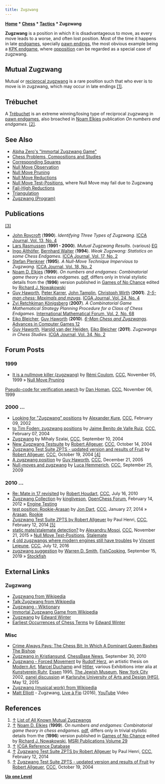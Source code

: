 ```yaml
---
title: Zugzwang
---
```

**[Home](Home "Home") \* [Chess](Chess "Chess") \* [Tactics](Tactics "Tactics") \* Zugzwang**


**Zugzwang** is a position in which it is disadvantageous to move, as every move leads to a worse, and often lost position. Most of the time it happens in late [endgames](Endgame "Endgame"), specially [pawn endings](Pawn_Endgame "Pawn Endgame"), the most obvious example being a [KPK endgame](KPK "KPK"), where [opposition](Opposition "Opposition") can be regarded as a special case of zugzwang.



## Mutual Zugzwang


Mutual or [reciprocal zugzwang](https://en.wikipedia.org/wiki/Zugzwang#Reciprocal_zugzwang) is a rare position such that who ever is to move is in zugzwang, which may occur in late endings <a id="cite-note-1" href="#cite-ref-1">[1]</a>. 



## Trébuchet


A [Trébuchet](https://en.wikipedia.org/wiki/Zugzwang#Tr.C3.A9buchet) is an extreme winning/losing type of reciprocal zugzwang in [pawn endgames](Pawn_Endgame "Pawn Endgame"), also broached in [Noam Elkies](Noam_Elkies "Noam Elkies") publication *On numbers and endgames*. <a id="cite-note-2" href="#cite-ref-2">[2]</a>.



## See Also


* [Alpha Zero's "Immortal Zugzwang Game"](AlphaZero#ImmortalZugzwang "AlphaZero")
* [Chess Problems, Compositions and Studies](Chess_Problems,_Compositions_and_Studies "Chess Problems, Compositions and Studies")
* [Corresponding Squares](Corresponding_Squares "Corresponding Squares")
* [Null Move Observation](Null_Move_Observation "Null Move Observation")
* [Null Move Pruning](Null_Move_Pruning "Null Move Pruning")
* [Null Move Reductions](Null_Move_Reductions "Null Move Reductions")
* [Null Move Test-Positions](Null_Move_Test-Positions "Null Move Test-Positions"), where Null Move may fail due to Zugzwang
* [Fail-High Reductions](Fail-High_Reductions "Fail-High Reductions")
* [Triangulation](Triangulation "Triangulation")
* [Zugzwang (Program)](Zugzwang_(Program) "Zugzwang (Program)")


## Publications


<a id="cite-note-3" href="#cite-ref-3">[3]</a>



* [John Roycroft](John_Roycroft "John Roycroft") (**1990**). *Identifying Three Types of Zugzwang*. [ICCA Journal, Vol. 13, No. 4](ICGA_Journal#13_4 "ICGA Journal")
* [Lars Rasmussen](Lars_Rasmussen "Lars Rasmussen") (**1991 - 2000**). *Mutual Zugzwang Results*. (various) [EG](https://en.wikipedia.org/wiki/EG_%28magazine%29)
* [Ingo Althöfer](Ingo_Alth%C3%B6fer "Ingo Althöfer"), [Bernhard Walter](index.php?title=Bernhard_Walter&action=edit&redlink=1 "Bernhard Walter (page does not exist)") (**1994**). *Weak Zugzwang: Statistics on some Chess Endgames*. [ICCA Journal, Vol. 17, No. 2](ICGA_Journal#17_2 "ICGA Journal")
* [Stefan Plenkner](Stefan_Plenkner "Stefan Plenkner") (**1995**). *A Null-Move Technique Impervious to Zugzwang.* [ICCA Journal, Vol. 18, No. 2](ICGA_Journal#18_2 "ICGA Journal")
* [Noam D. Elkies](Noam_Elkies "Noam Elkies") (**1999**). *On numbers and endgames: Combinatorial game theory in chess endgames*. [pdf](http://arxiv.org/PS_cache/math/pdf/9905/9905198v1.pdf), differs only in trivial stylistic details from the (**1996**) version published in [Games of No Chance](http://library.msri.org/books/Book29/index.html) edited by [Richard J. Nowakowski](Richard_J._Nowakowski "Richard J. Nowakowski")
* [Guy Haworth](Guy_Haworth "Guy Haworth"), [Peter Karrer](Peter_Karrer "Peter Karrer"), [John Tamplin](John_Tamplin "John Tamplin"), [Christoph Wirth](Christoph_Wirth "Christoph Wirth") (**2001**). *[3-5-man chess: Maximals and mzugs](http://centaur.reading.ac.uk/4581/)*. [ICGA Journal, Vol. 24, No. 4](ICGA_Journal#24_4 "ICGA Journal")
* [Zvi Retchkiman Königsberg](Zvi_Retchkiman_K%C3%B6nigsberg "Zvi Retchkiman Königsberg") (**2007**). *A Combinatorial Game Mathematical Strategy Planning Procedure for a Class of Chess Endgames*. [International Mathematical Forum, Vol. 2, No. 68](http://www.m-hikari.com/imf-password2007/65-68-2007/index.html)
* [Eiko Bleicher](Eiko_Bleicher "Eiko Bleicher"), [Guy Haworth](Guy_Haworth "Guy Haworth") (**2010**). *[6-Man Chess and Zugzwangs](http://centaur.reading.ac.uk/4518/)*. [Advances in Computer Games 12](Advances_in_Computer_Games_12 "Advances in Computer Games 12")
* [Guy Haworth](Guy_Haworth "Guy Haworth"), [Harold van der Heijden](Harold_van_der_Heijden "Harold van der Heijden"), [Eiko Bleicher](Eiko_Bleicher "Eiko Bleicher") (**2011**). *Zugzwangs in Chess Studies*. [ICGA Journal, Vol. 34, No. 2](ICGA_Journal#34_2 "ICGA Journal")


## Forum Posts


### 1999


* [It is a nullmove killer (zugzwang)](https://www.stmintz.com/ccc/index.php?id=76399) by [Rémi Coulom](R%C3%A9mi_Coulom "Rémi Coulom"), [CCC](CCC "CCC"), November 05, 1999 » [Null Move Pruning](Null_Move_Pruning "Null Move Pruning")


 [Pseudo-code for verification search](https://www.stmintz.com/ccc/index.php?id=76542) by [Dan Homan](Daniel_Homan "Daniel Homan"), [CCC](CCC "CCC"), November 06, 1999
### 2000 ...


* [Looking for "Zugzwang" positions](https://www.stmintz.com/ccc/index.php?id=212698) by [Alexander Kure](Alex_Kure "Alex Kure"), [CCC](CCC "CCC"), February 09, 2002
* [to Tim Foden: zugzwang positions](https://www.stmintz.com/ccc/index.php?id=347777) by [Jaime Benito de Valle Ruiz](Jaime_Benito_de_Valle_Ruiz "Jaime Benito de Valle Ruiz"), [CCC](CCC "CCC"), February 07, 2004
* [Zugzwang](https://www.stmintz.com/ccc/index.php?id=387057) by Mihaly Szalai, [CCC](CCC "CCC"), September 10, 2004
* [New Zugzwang Testsuite](https://www.stmintz.com/ccc/index.php?id=391553) by [Robert Allgeuer](index.php?title=Robert_Allgeuer&action=edit&redlink=1 "Robert Allgeuer (page does not exist)"), [CCC](CCC "CCC"), October 14, 2004
* [Zugzwang Test Suite ZPTS - updated version and results of Fruit](https://www.stmintz.com/ccc/index.php?id=392369) by [Robert Allgeuer](index.php?title=Robert_Allgeuer&action=edit&redlink=1 "Robert Allgeuer (page does not exist)"), [CCC](CCC "CCC"), October 19, 2004 <a id="cite-note-4" href="#cite-ref-4">[4]</a>
* [A zugzwang position](https://www.stmintz.com/ccc/index.php?id=472074) by [Guy Haworth](Guy_Haworth "Guy Haworth"), [CCC](CCC "CCC"), December 21, 2005
* [Null-moves and zugzwang](http://www.talkchess.com/forum/viewtopic.php?t=29873) by [Luca Hemmerich](Luca_Hemmerich "Luca Hemmerich"), [CCC](CCC "CCC"), September 25, 2009


### 2010 ...


* [Re: Mate in 17 revisited](http://www.talkchess.com/forum/viewtopic.php?topic_view=threads&p=361912&t=35338) by [Robert Houdart](Robert_Houdart "Robert Houdart"), [CCC](CCC "CCC"), July 16, 2010
* [Zugzwang Collection](http://www.open-chess.org/viewtopic.php?f=5&t=1856) by [kingliveson](Franklin_Titus "Franklin Titus"), [OpenChess Forum](Computer_Chess_Forums "Computer Chess Forums"), February 14, 2012 » [Engine Testing](Engine_Testing "Engine Testing")
* [test position: Rookie-Arasan](http://www.talkchess.com/forum/viewtopic.php?t=51071) by [Jon Dart](Jon_Dart "Jon Dart"), [CCC](CCC "CCC"), January 27, 2014 » [Arasan](Arasan "Arasan"), [Rookie](Rookie "Rookie")
* [Zugzwang Test Suite ZPTS by Robert Allgeuer](http://www.talkchess.com/forum/viewtopic.php?t=51249) by Paul Henri, [CCC](CCC "CCC"), February 12, 2014 <a id="cite-note-5" href="#cite-ref-5">[5]</a>
* [static mate/stalemate detection?](http://www.talkchess.com/forum/viewtopic.php?t=58316) by [Alexandru Mosoi](Alexandru_Mosoi "Alexandru Mosoi"), [CCC](CCC "CCC"), November 21, 2015 » [Null Move Test-Positions](Null_Move_Test-Positions "Null Move Test-Positions"), [Stalemate](Stalemate "Stalemate")
* [4 old zugzwangs where modern engines still have troubles](http://www.talkchess.com/forum/viewtopic.php?t=60798) by [Vincent Lejeune](index.php?title=Vincent_Lejeune&action=edit&redlink=1 "Vincent Lejeune (page does not exist)"), [CCC](CCC "CCC"), July 12, 2016
* [zugzwang suggestion](https://groups.google.com/d/msg/fishcooking/Ual8DTYpH0I/Ah6hDc-ZBQAJ) by [Warren D. Smith](Warren_D._Smith "Warren D. Smith"), [FishCooking](Computer_Chess_Forums "Computer Chess Forums"), September 15, 2019 » [Stockfish](Stockfish "Stockfish")


## External Links


### Zugzwang


* [Zugzwang from Wikipedia](https://en.wikipedia.org/wiki/Zugzwang)
* [Talk:Zugzwang from Wikipedia](https://en.wikipedia.org/wiki?title=Talk:Zugzwang)
* [Zugzwang - Wiktionary](https://en.wiktionary.org/wiki/Zugzwang)
* [Immortal Zugzwang Game from Wikipedia](https://en.wikipedia.org/wiki/Immortal_Zugzwang_Game)
* [Zugzwang](http://www.chesshistory.com/winter/extra/zugzwang.html) by [Edward Winter](https://en.wikipedia.org/wiki/Edward_Winter_%28chess_historian%29)
* [Earliest Occurrences of Chess Terms](http://www.chesshistory.com/winter/extra/earliest.html) by [Edward Winter](https://en.wikipedia.org/wiki/Edward_Winter_%28chess_historian%29)


### Misc


* [Crime Always Pays: The Chess Bit: In Which A Dominant Queen Bashes The Bishop](http://crimealwayspays.blogspot.com/2007/11/chess-interlude-in-which-dominant-queen.html)
* [Zugzwang in Kristiansund](http://en.chessbase.com/post/zugzwang-in-kristiansund), [ChessBase News](ChessBase "ChessBase"), September 30, 2010
* [Zugzwang - Forced Movement](http://catalogo.artium.org/dossieres/1/rudolf-herz/obra/zugzwang) by [Rudolf Herz](https://de.wikipedia.org/wiki/Rudolf_Herz), an artistic thesis on [Modern Art](https://en.wikipedia.org/wiki/Modern_art), [Marcel Duchamp](Category:Marcel_Duchamp "Category:Marcel Duchamp") and [Hitler](https://en.wikipedia.org/wiki/Adolf_Hitler), various Exhibitions inter alia at [Kunstverein Ruhr](http://www.kunstvereinruhr.de/), [Essen](https://en.wikipedia.org/wiki/Essen) 1995, [The Jewish Museum](https://en.wikipedia.org/wiki/Jewish_Museum_(Manhattan)), [New York City](https://en.wikipedia.org/wiki/New_York_City) 2002, [panel discussion](http://zkm.de/en/event/2015/05/zugzwang) at [Karlsruhe University of Arts and Design (HfG)](https://en.wikipedia.org/wiki/Karlsruhe_University_of_Arts_and_Design), May 12, 2015
* [Zugzwang (musical work) from Wikipedia](https://en.wikipedia.org/wiki/Zugzwang_(musical_work))
* [Matt Elliott](index.php?title=Category:Matt_Elliott&action=edit&redlink=1 "Category:Matt Elliott (page does not exist)") - Zugzwang, [Live à Fip](http://www.fipradio.fr/emissions/live-fip/2016) (2016), [YouTube](https://en.wikipedia.org/wiki/YouTube) Video


 
## References


1. <a id="cite-ref-1" href="#cite-note-1">↑</a> [List of All Known Mutual Zugzwangs](http://chess.jaet.org/cgi-bin/mzugs)
2. <a id="cite-ref-2" href="#cite-note-2">↑</a> [Noam D. Elkies](Noam_Elkies "Noam Elkies") (**1999**). *On numbers and endgames: Combinatorial game theory in chess endgames*. [pdf](http://arxiv.org/PS_cache/math/pdf/9905/9905198v1.pdf), differs only in trivial stylistic details from the (**1996**) version published in [Games of No Chance](http://library.msri.org/books/Book29/index.html) edited by [Richard J. Nowakowski](Richard_J._Nowakowski "Richard J. Nowakowski"), [MSRI Publications Volume 29](http://www.msri.org/publications/books/Book29/index.html)
3. <a id="cite-ref-3" href="#cite-note-3">↑</a> [ICGA Reference Database](ICGA_Journal#RefDB "ICGA Journal")
4. <a id="cite-ref-4" href="#cite-note-4">↑</a> [Zugzwang Test Suite ZPTS by Robert Allgeuer](http://www.talkchess.com/forum/viewtopic.php?t=51249) by Paul Henri, [CCC](CCC "CCC"), February 12, 2014
5. <a id="cite-ref-5" href="#cite-note-5">↑</a> [Zugzwang Test Suite ZPTS - updated version and results of Fruit](https://www.stmintz.com/ccc/index.php?id=392369) by [Robert Allgeuer](index.php?title=Robert_Allgeuer&action=edit&redlink=1 "Robert Allgeuer (page does not exist)"), [CCC](CCC "CCC"), October 19, 2004

**[Up one Level](Tactics "Tactics")**







 
